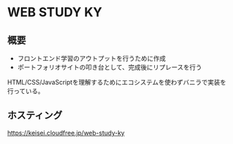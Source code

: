 # WEB STUDY KY

## 概要

* フロントエンド学習のアウトプットを行うために作成
* ポートフォリオサイトの叩き台として、完成後にリプレースを行う

HTML/CSS/JavaScriptを理解するためにエコシステムを使わずバニラで実装を行っている。

## ホスティング

https://keisei.cloudfree.jp/web-study-ky
